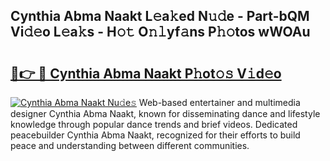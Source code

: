 ## Cynthia Abma Naakt L𝚎a𝚔ed N𝚞𝚍e - Part-bQM Vi𝚍𝚎o L𝚎a𝚔s - H𝚘𝚝 O𝚗𝚕yf𝚊ns P𝚑𝚘tos wWOAu

# <h2><a href="http://kfafkh.oniu.top/?m=Cynthia+Abma+Naakt">🔗👉 🔴 Cynthia Abma Naakt P𝚑ot𝚘𝚜 V𝚒d𝚎o</a></h2>

[![Cynthia Abma Naakt Nu𝚍e𝚜](https://i.imgur.com/0qMVB7G.gif)](http://kfafkh.oniu.top/?m=Cynthia+Abma+Naakt)
Web-based entertainer and multimedia designer Cynthia Abma Naakt, known for disseminating dance and lifestyle knowledge through popular dance trends and brief videos. Dedicated peacebuilder Cynthia Abma Naakt, recognized for their efforts to build peace and understanding between different communities.  
